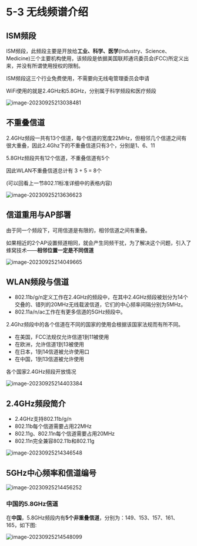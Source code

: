# 5-3 无线频谱介绍

## ISM频段

ISM频段，此频段主要是开放给**工业、科学、医学**(Industry、Science、Medicine)三个主要机构使用，该频段是依据美国联邦通讯委员会(FCC)所定义出来，并没有所谓使用授权的限制。

ISM频段这三个行业免费使用，不需要向无线电管理委员会申请

WiFi使用的就是2.4GHz和5.8GHz，分别属于科学频段和医疗频段

![image-20230925213038481](https://img.yatjay.top/md/image-20230925213038481.png)

## 不重叠信道

2.4GHz频段一共有13个信道，每个信道的宽度22MHz，但相邻几个信道之间有很大重叠，因此2.4Ghz下的不重叠信道只有3个，分别是1、6、11

5.8GHz频段共有12个信道，不重叠信道有5个

因此WLAN不重叠信道总计有 3 + 5 = 8个

(可以回看上一节802.11标准详细中的表格内容)

![image-20230925213636623](https://img.yatjay.top/md/image-20230925213636623.png)

## 信道重用与AP部署

由于同一个频段下，可用信道是有限的，相邻信道之间有重叠。

如果相近的2个AP设置频道相同，就会产生同频干扰，为了解决这个问题，引入了蜂窝技术——**相邻位置一定是不同信道**

![image-20230925214049665](https://img.yatjay.top/md/image-20230925214049665.png)

## WLAN频段与信道

- 802.11b/g/n定义工作在2.4GHz的频段中，在其中2.4GHz频段被划分为14个交叠的、错列的20MHz无线载波信道，它们的中心频率间隔分别为5MHz。
- 802.11a/n/ac工作在有更多信道的5GHz频段中。

2.4Ghz频段中的各个信道在不同的国家的使用会根据该国家法规而有所不同。

- 在美国，FCC法规仅允许信道1到11被使用
- 在欧洲，允许信道1到13被使用
- 在日本，1到14信道被允许使用口
- 在中国，1到13信道被允许使用

各个国家2.4GHz频段开放情况

![image-20230925214403384](https://img.yatjay.top/md/image-20230925214403384.png)

## 2.4GHz频段简介

- 2.4GHz支持802.11b/g/n
- 802.11b每个信道需要占用22MHz
- 802.11g、802.11n每个信道需要占用20MHz
- 802.11n完全兼容802.11b和802.11g

![image-20230925214346548](https://img.yatjay.top/md/image-20230925214346548.png)

## 5GHz中心频率和信道编号

![image-20230925214456252](https://img.yatjay.top/md/image-20230925214456252.png)

### 中国的5.8GHz信道

在**中国**，5.8GHz频段内有**5个非重叠信道**，分别为：149、153、157、161、165，如下图:

![image-20230925214548099](https://img.yatjay.top/md/image-20230925214548099.png)